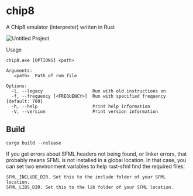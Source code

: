 # chip8
A Chip8 emulator (interpreter) written in Rust

![Untitled Project](https://user-images.githubusercontent.com/51889103/193451616-19fdcc4d-1c69-4402-b822-220b0200d17f.gif)

Usage 
```
chip8.exe [OPTIONS] <path>

Arguments:
   <path>  Path of rom file

Options:
  -l, --legacy                   Run with old instructions on
  -f, --frequency [<FREQUENCY>]  Run with specified frequency [default: 700]
  -h, --help                     Print help information
  -V, --version                  Print version information
```


## Build
```
cargo build --release
```
If you get errors about SFML headers not being found, or linker errors, that probably means SFML is not installed in a global location. In that case, you can set two environment variables to help rust-sfml find the required files:

```
SFML_INCLUDE_DIR. Set this to the include folder of your SFML location.
SFML_LIBS_DIR. Set this to the lib folder of your SFML location.
```
